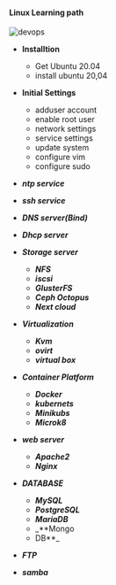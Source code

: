 #### Linux Learning path

![devops](https://user-images.githubusercontent.com/42309948/152316992-2bff9fb6-bd3e-4609-a3ff-5a6c6dda7d3e.jpg)


*  **Installtion**
    * Get Ubuntu 20.04
    * install ubuntu 20,04

*  **Initial Settings**
    * adduser account
    * enable root user
    * network settings
    * service settings
    * update system 
    * configure vim 
    * configure sudo

* _**ntp service**_
* _**ssh service**_   
* _**DNS server(Bind)**_
* _**Dhcp server**_
* _**Storage server**_ 
    
    * _**NFS**_ 
    * _**iscsi**_
    * _**GlusterFS**_
    * _**Ceph Octopus**_
    * _**Next cloud**_
    
* _**Virtualization**_
   * _**Kvm**_
   * _**ovirt**_
   * _**virtual box**_
   
* _**Container Platform**_

    * _**Docker**_
    * _**kubernets**_
    * _**Minikubs**_
    * _**Microk8**_
    
* _**web server**_
   
    * _**Apache2**_
    * _**Nginx**_

* _**DATABASE**_

    * _**MySQL**_
    * _**PostgreSQL**_
    * _**MariaDB**_
    * _**Mongo
    * DB**_
  
* _**FTP**_
* _**samba**_
